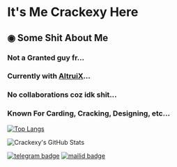 # It's Me Crackexy Here 

## ◉ Some Shit About Me
### Not a Granted guy fr...
### Currently with [AltruiX](github.com/AltruiX)...
### No collaborations coz idk shit...
### Known For Carding, Cracking, Designing, etc...

[![Top Langs](https://github-readme-stats.vercel.app/api/top-langs/?username=crackexy&hide=dockerfile)](https://github.com/Crackexy)

![Crackexy's GitHub Stats](https://github-readme-stats.vercel.app/api?username=Crackexy&show_icons=true&theme=default&hide=stars)

[![telegram badge](https://img.shields.io/badge/@Crackexy-30302f?style=for-the-badge&logo=telegram)](https://t.me/Crackexy)
[![mailid badge](https://img.shields.io/badge/Crackexy-30302f?style=for-the-badge&logo=gmail)](https:mailto:Crackexy@gmail.com)
